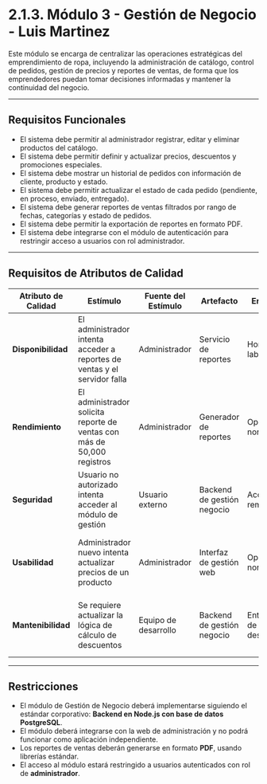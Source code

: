 # 2.1.3. Módulo 3 - Gestión de Negocio - Luis Martinez

Este módulo se encarga de centralizar las operaciones estratégicas del emprendimiento de ropa, incluyendo la administración de catálogo, control de pedidos, gestión de precios y reportes de ventas, de forma que los emprendedores puedan tomar decisiones informadas y mantener la continuidad del negocio.

---

## Requisitos Funcionales

- El sistema debe permitir al administrador registrar, editar y eliminar productos del catálogo.  
- El sistema debe permitir definir y actualizar precios, descuentos y promociones especiales.  
- El sistema debe mostrar un historial de pedidos con información de cliente, producto y estado.  
- El sistema debe permitir actualizar el estado de cada pedido (pendiente, en proceso, enviado, entregado).  
- El sistema debe generar reportes de ventas filtrados por rango de fechas, categorías y estado de pedidos.  
- El sistema debe permitir la exportación de reportes en formato PDF.  
- El sistema debe integrarse con el módulo de autenticación para restringir acceso a usuarios con rol administrador.  

---

## Requisitos de Atributos de Calidad

| **Atributo de Calidad** | **Estímulo**                                      | **Fuente del Estímulo** | **Artefacto**               | **Entorno**             | **Respuesta**                                               | **Medida de Respuesta**                      |
|--------------------------|--------------------------------------------------|--------------------------|-----------------------------|--------------------------|------------------------------------------------------------|---------------------------------------------|
| **Disponibilidad**       | El administrador intenta acceder a reportes de ventas y el servidor falla | Administrador            | Servicio de reportes       | Horario laboral          | El sistema debe redirigir a un servidor de respaldo         | Disponibilidad del 99.9% anual              |
| **Rendimiento**          | El administrador solicita reporte de ventas con más de 50,000 registros  | Administrador            | Generador de reportes      | Operación normal         | El sistema procesa y devuelve el resultado sin demoras      | Tiempo de respuesta < 5 segundos            |
| **Seguridad**            | Usuario no autorizado intenta acceder al módulo de gestión | Usuario externo          | Backend de gestión negocio | Acceso remoto            | El sistema bloquea el acceso y registra el intento fallido   | 100% de accesos no autorizados son denegados |
| **Usabilidad**           | Administrador nuevo intenta actualizar precios de un producto | Administrador            | Interfaz de gestión web    | Operación normal         | El sistema muestra un flujo guiado y mensajes de ayuda       | Tiempo de aprendizaje < 10 minutos          |
| **Mantenibilidad**       | Se requiere actualizar la lógica de cálculo de descuentos | Equipo de desarrollo     | Backend de gestión negocio | Entorno de desarrollo    | El cambio se aplica con bajo impacto en otros módulos        | Tiempo de despliegue < 1 hora               |

---

## Restricciones

- El módulo de Gestión de Negocio deberá implementarse siguiendo el estándar corporativo: **Backend en Node.js con base de datos PostgreSQL**.  
- El módulo deberá integrarse con la web de administración y no podrá funcionar como aplicación independiente.  
- Los reportes de ventas deberán generarse en formato **PDF**, usando librerías estándar.  
- El acceso al módulo estará restringido a usuarios autenticados con rol de **administrador**.  
